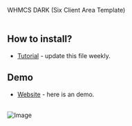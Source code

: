 WHMCS DARK (Six Client Area Template)<br/><br />

## How to install?
* [Tutorial](https://pipiasibogdan.ovh/github/whmcs-dark/) - update this file weekly.

## Demo
* [Website](https://core.cynichost.com) - here is an demo.<br /><br />

![Image](http://core.cynichost.com/templates/six/css/demo.png)

